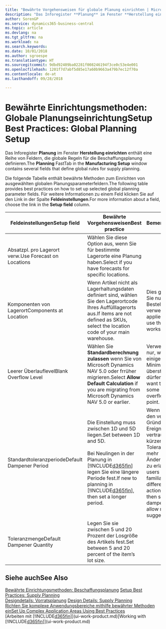 ```yaml
---
title: "Bewährte Vorgehensweisen für globale Planung einrichten | Microsoft Docs"
description: "Das Inforegister **Planung** im Fenster **Herstellung einrichten** enthält eine Reihe von Feldern, die globale Regeln für die Beschaffungsplanung definieren."
author: SorenGP
ms.service: dynamics365-business-central
ms.topic: article
ms.devlang: na
ms.tgt_pltfrm: na
ms.workload: na
ms.search.keywords: 
ms.date: 10/01/2018
ms.author: sgroespe
ms.translationtype: HT
ms.sourcegitcommit: 9dbd92409ba02281f008246194f3ce0c53e4e001
ms.openlocfilehash: 1201f7d7abf5d85e17a60b9663a479b7ec12f70a
ms.contentlocale: de-at
ms.lasthandoff: 09/28/2018

---
```

# <a name="setup-best-practices-global-planning-setup"></a><span data-ttu-id="31d49-103">Bewährte Einrichtungsmethoden: Globale Planungseinrichtung</span><span class="sxs-lookup"><span data-stu-id="31d49-103">Setup Best Practices: Global Planning Setup</span></span>
<span data-ttu-id="31d49-104">Das Inforegister **Planung** im Fenster **Herstellung einrichten** enthält eine Reihe von Feldern, die globale Regeln für die Beschaffungsplanung definieren.</span><span class="sxs-lookup"><span data-stu-id="31d49-104">The **Planning** FastTab in the **Manufacturing Setup** window contains several fields that define global rules for supply planning.</span></span>  

 <span data-ttu-id="31d49-105">Die folgende Tabelle enthält bewährte Methoden zum Einrichten von ausgewählten globalen Planungsparameterfeldern.</span><span class="sxs-lookup"><span data-stu-id="31d49-105">The following table provides best practices on how to set up selected global planning parameter fields.</span></span> <span data-ttu-id="31d49-106">Für weitere Informationen zu einem Feld klicken Sie auf den Link in der Spalte **Feldeinstellungen**.</span><span class="sxs-lookup"><span data-stu-id="31d49-106">For more information about a field, choose the link in the **Setup field** column.</span></span>  

|<span data-ttu-id="31d49-107">Feldeinstellungen</span><span class="sxs-lookup"><span data-stu-id="31d49-107">Setup field</span></span>|<span data-ttu-id="31d49-108">Bewährte Vorgehensweisen</span><span class="sxs-lookup"><span data-stu-id="31d49-108">Best practice</span></span>|<span data-ttu-id="31d49-109">Bemerkung</span><span class="sxs-lookup"><span data-stu-id="31d49-109">Comment</span></span>|  
|-----------------|-------------------|-------------|  
|<span data-ttu-id="31d49-110">Absatzpl. pro Lagerort verw.</span><span class="sxs-lookup"><span data-stu-id="31d49-110">Use Forecast on Locations</span></span>|<span data-ttu-id="31d49-111">Wählen Sie diese Option aus, wenn Sie für bestimmte Lagerorte eine Planung haben.</span><span class="sxs-lookup"><span data-stu-id="31d49-111">Select if you have forecasts for specific locations.</span></span>||  
|<span data-ttu-id="31d49-112">Komponenten von Lagerort</span><span class="sxs-lookup"><span data-stu-id="31d49-112">Components at Location</span></span>|<span data-ttu-id="31d49-113">Wenn Artikel nicht als Lagerhaltungsdaten definiert sind, wählen Sie den Lagerortcode Ihres Auffülllagerorts aus.</span><span class="sxs-lookup"><span data-stu-id="31d49-113">If items are not defined as SKUs, select the location code of your main warehouse.</span></span>|<span data-ttu-id="31d49-114">Dies gilt auch, wenn Sie nur den Bestellvorschlag verwenden.</span><span class="sxs-lookup"><span data-stu-id="31d49-114">This also applies if you only use the requisition worksheet.</span></span>|  
|<span data-ttu-id="31d49-115">Leerer Überlauflevel</span><span class="sxs-lookup"><span data-stu-id="31d49-115">Blank Overflow Level</span></span>|<span data-ttu-id="31d49-116">Wählen Sie **Standardberechnung zulassen** wenn Sie von Microsoft Dynamics NAV 5.0 oder frrüher migrieren.</span><span class="sxs-lookup"><span data-stu-id="31d49-116">Select **Allow Default Calculation** if you are migrating from Microsoft Dynamics NAV 5.0 or earlier.</span></span>|<span data-ttu-id="31d49-117">Verwenden Sie dies nur, wenn alle oder einige Artikel den Minimalbestand übersteigen dürfen.</span><span class="sxs-lookup"><span data-stu-id="31d49-117">Use only if you want to allow all or some of your items to overflow the reorder point.</span></span>|  
|<span data-ttu-id="31d49-118">Standardtoleranzperiode</span><span class="sxs-lookup"><span data-stu-id="31d49-118">Default Dampener Period</span></span>|<span data-ttu-id="31d49-119">Die Einstellung muss zwischen 1D und 5D liegen.</span><span class="sxs-lookup"><span data-stu-id="31d49-119">Set between 1D and 5D.</span></span><br /><br /> <span data-ttu-id="31d49-120">Bei Neulingen in der Planung in [!INCLUDE[d365fin](includes/d365fin_md.md)] legen Sie eine längere Periode fest.</span><span class="sxs-lookup"><span data-stu-id="31d49-120">If new to planning in [!INCLUDE[d365fin](includes/d365fin_md.md)], then set a longer period.</span></span>|<span data-ttu-id="31d49-121">Wenn Benutzer mit den verschiedenen Gründen für Ereignismeldungen vertraut sind, dann kürzen Sie die Toleranzperiode, um mehr Änderungsvorschläge zu erlauben.</span><span class="sxs-lookup"><span data-stu-id="31d49-121">When users are more familiar with the different reasons for action messages, then shorten the dampener period to allow more change suggestions.</span></span>|  
|<span data-ttu-id="31d49-122">Toleranzmenge</span><span class="sxs-lookup"><span data-stu-id="31d49-122">Default Dampener Quantity</span></span>|<span data-ttu-id="31d49-123">Legen Sie sie zwischen 5 und 20 Prozent der Losgröße des Artikels fest.</span><span class="sxs-lookup"><span data-stu-id="31d49-123">Set between 5 and 20 percent of the item’s lot size.</span></span>||  

## <a name="see-also"></a><span data-ttu-id="31d49-124">Siehe auch</span><span class="sxs-lookup"><span data-stu-id="31d49-124">See Also</span></span>  
 <span data-ttu-id="31d49-125">[Bewährte Einrichtungsmethoden: Beschaffungsplanung](setup-best-practices-supply-planning.md) </span><span class="sxs-lookup"><span data-stu-id="31d49-125">[Setup Best Practices: Supply Planning](setup-best-practices-supply-planning.md) </span></span>  
 <span data-ttu-id="31d49-126">[Designdetails: Vorratsplanung](design-details-supply-planning.md) </span><span class="sxs-lookup"><span data-stu-id="31d49-126">[Design Details: Supply Planning](design-details-supply-planning.md) </span></span>  
 [<span data-ttu-id="31d49-127">Richten Sie komplexe Anwendungsbereiche mithilfe bewährter Methoden ein</span><span class="sxs-lookup"><span data-stu-id="31d49-127">Set Up Complex Application Areas Using Best Practices</span></span>](set-up-complex-application-areas-using-best-practices.md)  
 <span data-ttu-id="31d49-128">[Arbeiten mit [!INCLUDE[d365fin](includes/d365fin_md.md)]](ui-work-product.md)</span><span class="sxs-lookup"><span data-stu-id="31d49-128">[Working with [!INCLUDE[d365fin](includes/d365fin_md.md)]](ui-work-product.md)</span></span>

